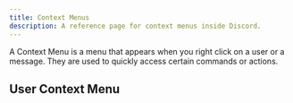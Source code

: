 ```yaml
---
title: Context Menus
description: A reference page for context menus inside Discord.
---
```


A Context Menu is a menu that appears when you right click on a user or a message. They are used to quickly access certain commands or actions.

## User Context Menu
